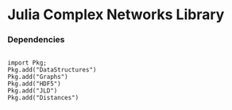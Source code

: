 # Julia Complex Networks Library

### Dependencies
```

import Pkg;
Pkg.add("DataStructures")
Pkg.add("Graphs")
Pkg.add("HDF5")
Pkg.add("JLD")
Pkg.add("Distances")


```
